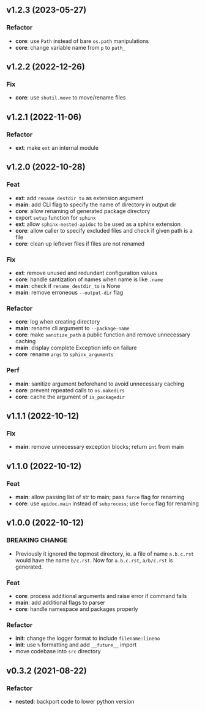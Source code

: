 ## v1.2.3 (2023-05-27)

### Refactor

- **core**: use `Path` instead of bare `os.path` manipulations
- **core**: change variable name from `p` to `path_`

## v1.2.2 (2022-12-26)

### Fix

- **core**: use `shutil.move` to move/rename files

## v1.2.1 (2022-11-06)

### Refactor

- **ext**: make `ext` an internal module

## v1.2.0 (2022-10-28)

### Feat

- **ext**: add `rename_destdir_to` as extension argument
- **main**: add CLI flag to specify the name of directory in output dir
- **core**: allow renaming of generated package directory
- export `setup` function for `sphinx`
- **ext**: allow `sphinx-nested-apidoc` to be used as a sphinx extension
- **core**: allow caller to specify excluded files and check if given path is a file
- **core**: clean up leftover files if files are not renamed

### Fix

- **ext**: remove unused and redundant configuration values
- **core**: handle santization of names when name is like `.name`
- **main**: check if `rename_destdir_to` is None
- **main**: remove erroneous `--output-dir` flag

### Refactor

- **core**: log when creating directory
- **main**: rename cli argument to `--package-name`
- **core**: make `sanitize_path` a public function and remove unnecessary caching
- **main**: display complete Exception info on failure
- **core**: rename `args` to `sphinx_arguments`

### Perf

- **main**: sanitize argument beforehand to avoid unnecessary caching
- **core**: prevent repeated calls to `os.makedirs`
- **core**: cache the argument of `is_packagedir`

## v1.1.1 (2022-10-12)

### Fix

- **main**: remove unnecessary exception blocks; return `int` from main

## v1.1.0 (2022-10-12)

### Feat

- **main**: allow passing list of str to main; pass `force` flag for renaming
- **core**: use `apidoc.main` instead of `subprocess`; use `force` flag for renaming

## v1.0.0 (2022-10-12)

### BREAKING CHANGE

- Previously it ignored the topmost directory, ie. a file
of name `a.b.c.rst` would have the name `b/c.rst`. Now for `a.b.c.rst`,
`a/b/c.rst` is generated.

### Feat

- **core**: process additional arguments and raise error if command fails
- **__main__**: add additional flags to parser
- **core**: handle namespace and packages properly

### Refactor

- **init**: change the logger format to include `filename:lineno`
- **__init__**: use `%` formatting and add `__future__` import
- move codebase into `src` directory

## v0.3.2 (2021-08-22)

### Refactor

- **nested**: backport code to lower python version
